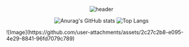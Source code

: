 <div align="center">

  ![header](https://capsule-render.vercel.app/api?type=wave&color=698359&height=300&section=header&text=환영합니다%&fontSize=40&fontColor=ffffff)
  

  ![Anurag's GitHub stats](https://github-readme-stats.vercel.app/api?username=Q5dis&show_icons=true&theme=transparent&title_color=904a3b&text_color=698359&hide_border=true&icon_color=ffffff)
  ![Top Langs](https://github-readme-stats.vercel.app/api/top-langs/?username=Q5dis&layout=compact&border_color=ffffff)
</div>
<div>
  ![Image](https://github.com/user-attachments/assets/2c27c2b8-e095-4e29-8841-96fd7079c789)
</div>
